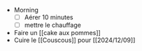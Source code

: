 - Morning
  * [ ] Aérer 10 minutes
  * [ ] mettre le chauffage
- Faire un [[cake aux pommes]]
- Cuire le [[Couscous]] pour [[2024/12/09]]